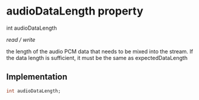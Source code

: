 


# audioDataLength property







int audioDataLength
  
_<span class="feature">read / write</span>_



<p>the length of the audio PCM data that needs to be mixed into the stream. If the data length is sufficient, it must be the same as expectedDataLength</p>



## Implementation

```dart
int audioDataLength;
```







